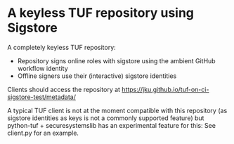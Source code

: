 # A keyless TUF repository using Sigstore 

A completely keyless TUF repository:
* Repository signs online roles with sigstore using the ambient GitHub workflow identity
* Offline signers use their (interactive) sigstore identities

Clients should access the repository at https://jku.github.io/tuf-on-ci-sigstore-test/metadata/

A typical TUF client is not at the moment compatible with this repository (as sigstore identities as keys is not a
commonly supported feature) but python-tuf + securesystemslib has an experimental feature for this: See client.py
for an example.
